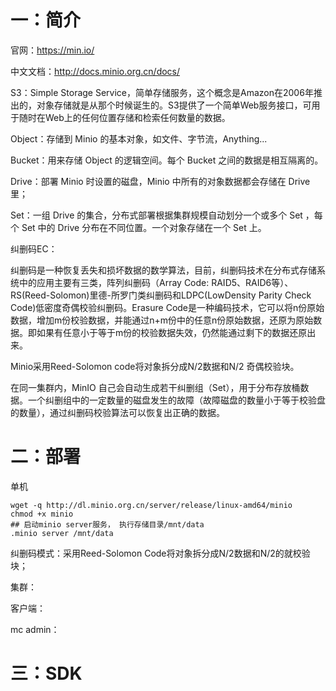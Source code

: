 # 一：简介

官网：https://min.io/

中文文档：http://docs.minio.org.cn/docs/

S3：Simple Storage Service，简单存储服务，这个概念是Amazon在2006年推出的，对象存储就是从那个时候诞生的。S3提供了一个简单Web服务接口，可用于随时在Web上的任何位置存储和检索任何数量的数据。

Object：存储到 Minio 的基本对象，如文件、字节流，Anything...

Bucket：用来存储 Object 的逻辑空间。每个 Bucket 之间的数据是相互隔离的。

Drive：部署 Minio 时设置的磁盘，Minio 中所有的对象数据都会存储在 Drive 里；

Set：一组 Drive 的集合，分布式部署根据集群规模自动划分一个或多个 Set ，每个 Set 中的 Drive 分布在不同位置。一个对象存储在一个 Set 上。

纠删码EC：

纠删码是一种恢复丢失和损坏数据的数学算法，目前，纠删码技术在分布式存储系统中的应用主要有三类，阵列纠删码（Array Code: RAID5、RAID6等）、RS(Reed-Solomon)里德-所罗门类纠删码和LDPC(LowDensity Parity Check Code)低密度奇偶校验纠删码。Erasure Code是一种编码技术，它可以将n份原始数据，增加m份校验数据，并能通过n+m份中的任意n份原始数据，还原为原始数据。即如果有任意小于等于m份的校验数据失效，仍然能通过剩下的数据还原出来。

Minio采用Reed-Solomon code将对象拆分成N/2数据和N/2 奇偶校验块。

在同一集群内，MinIO 自己会自动生成若干纠删组（Set），用于分布存放桶数据。一个纠删组中的一定数量的磁盘发生的故障（故障磁盘的数量小于等于校验盘的数量），通过纠删码校验算法可以恢复出正确的数据。

# 二：部署

单机

```shell
wget -q http://dl.minio.org.cn/server/release/linux-amd64/minio
chmod +x minio
## 启动minio server服务， 执行存储目录/mnt/data
.minio server /mnt/data
```

纠删码模式：采用Reed-Solomon Code将对象拆分成N/2数据和N/2的就校验块； 

集群：



客户端：



mc admin：



# 三：SDK



